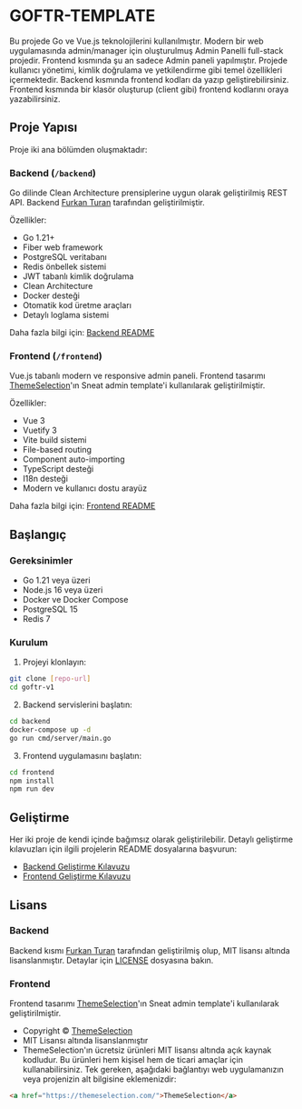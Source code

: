 # GOFTR-TEMPLATE

Bu projede Go ve Vue.js teknolojilerini kullanılmıştır. Modern bir web uygulamasında admin/manager için oluşturulmuş Admin Panelli full-stack projedir.
Frontend kısmında şu an sadece Admin paneli yapılmıştır. Projede kullanıcı yönetimi, kimlik doğrulama ve yetkilendirme gibi temel özellikleri içermektedir.
Backend kısmında frontend kodları da yazıp geliştirebilirsiniz. Frontend kısmında bir klasör oluşturup (client gibi) frontend kodlarını oraya yazabilirsiniz. 

## Proje Yapısı

Proje iki ana bölümden oluşmaktadır:

### Backend (`/backend`)

Go dilinde Clean Architecture prensiplerine uygun olarak geliştirilmiş REST API. Backend [Furkan Turan](https://github.com/furkanturan8) tarafından geliştirilmiştir.

Özellikler:

- Go 1.21+
- Fiber web framework
- PostgreSQL veritabanı
- Redis önbellek sistemi
- JWT tabanlı kimlik doğrulama
- Clean Architecture
- Docker desteği
- Otomatik kod üretme araçları
- Detaylı loglama sistemi

Daha fazla bilgi için: [Backend README](/backend/README.md)

### Frontend (`/frontend`)

Vue.js tabanlı modern ve responsive admin paneli. Frontend tasarımı [ThemeSelection](https://themeselection.com/)'ın Sneat admin template'i kullanılarak geliştirilmiştir.

Özellikler:

- Vue 3
- Vuetify 3
- Vite build sistemi
- File-based routing
- Component auto-importing
- TypeScript desteği
- I18n desteği
- Modern ve kullanıcı dostu arayüz

Daha fazla bilgi için: [Frontend README](/frontend/README.md)

## Başlangıç

### Gereksinimler

- Go 1.21 veya üzeri
- Node.js 16 veya üzeri
- Docker ve Docker Compose
- PostgreSQL 15
- Redis 7

### Kurulum

1. Projeyi klonlayın:

```bash
git clone [repo-url]
cd goftr-v1
```

2. Backend servislerini başlatın:

```bash
cd backend
docker-compose up -d
go run cmd/server/main.go
```

3. Frontend uygulamasını başlatın:

```bash
cd frontend
npm install
npm run dev
```

## Geliştirme

Her iki proje de kendi içinde bağımsız olarak geliştirilebilir. Detaylı geliştirme kılavuzları için ilgili projelerin README dosyalarına başvurun:

- [Backend Geliştirme Kılavuzu](/backend/README.md)
- [Frontend Geliştirme Kılavuzu](/frontend/README.md)

## Lisans

### Backend

Backend kısmı [Furkan Turan](https://github.com/furkanturan8) tarafından geliştirilmiş olup, MIT lisansı altında lisanslanmıştır. Detaylar için [LICENSE](LICENSE) dosyasına bakın.

### Frontend

Frontend tasarımı [ThemeSelection](https://themeselection.com/)'ın Sneat admin template'i kullanılarak geliştirilmiştir.

- Copyright © [ThemeSelection](https://themeselection.com/)
- MIT Lisansı altında lisanslanmıştır
- ThemeSelection'ın ücretsiz ürünleri MIT lisansı altında açık kaynak kodludur. Bu ürünleri hem kişisel hem de ticari amaçlar için kullanabilirsiniz. Tek gereken, aşağıdaki bağlantıyı web uygulamanızın veya projenizin alt bilgisine eklemenizdir:

```html
<a href="https://themeselection.com/">ThemeSelection</a>
```
